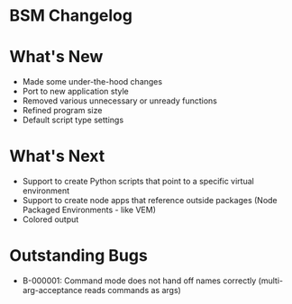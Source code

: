 # BSM Changelog

# What's New
- Made some under-the-hood changes
- Port to new application style
- Removed various unnecessary or unready functions
- Refined program size
- Default script type settings

# What's Next
- Support to create Python scripts that point to a specific virtual environment
- Support to create node apps that reference outside packages (Node Packaged Environments - like VEM)
- Colored output

# Outstanding Bugs
- B-000001: Command mode does not hand off names correctly (multi-arg-acceptance reads commands as args)

